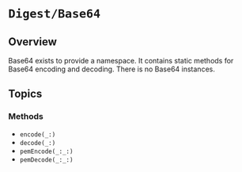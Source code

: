 # ``Digest/Base64``

## Overview

Base64 exists to provide a namespace. It contains static methods for Base64 encoding and decoding. There is no Base64 instances. 

## Topics

### Methods

- ``encode(_:)``
- ``decode(_:)``
- ``pemEncode(_:_:)``
- ``pemDecode(_:_:)``
